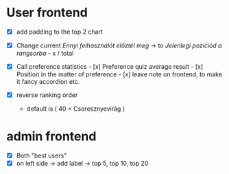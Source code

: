 # User frontend 

- [x] add padding to the top 2 chart


- [x] Change current *Ennyi felhasználót előztél meg*
    -> to *Jelenlegi pozíciód a rangsorba*
        - x / total

- [x] Call preference statistics
        - [x] Preference quiz average result
        - [x] Position in the matter of preference 
        - [x] leave note on frontend, to make it fancy accordion etc.


- [x] reverse ranking order
    - default is ( 40 = Cseresznyevirág )


# admin frontend

- [x] Both "best users"    
- [x] on left side -> add label -> top 5, top 10, top 20
